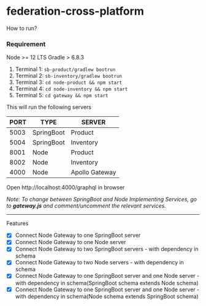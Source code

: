 # federation-cross-platform


How to run?

### Requirement

Node >= 12 LTS
Gradle > 6.8.3

1. Terminal 1: `sb-product/gradlew bootrun`
2. Terminal 2: `sb-inventory/gradlew bootrun`
3. Terminal 3: `cd node-product && npm start`
4. Terminal 4: `cd node-inventory && npm start`
5. Terminal 5: `cd gateway && npm start`

This will run the following servers

PORT | TYPE | SERVER
------------ | ------------ | -------------
5003 | SpringBoot | Product
5004 | SpringBoot | Inventory
8001 | Node | Product
8002 | Node | Inventory
4000 | Node | Apollo Gateway

Open http://localhost:4000/graphql in browser

*Note: To change between SpringBoot and Node Implementing Services, go to __gateway.js__ and comment/uncomment the relevant services.*

---

Features

- [x] Connect Node Gateway to one SpringBoot server
- [x] Connect Node Gateway to one Node server
- [x] Connect Node Gateway to two SpringBoot servers - with dependency in schema
- [x] Connect Node Gateway to two Node servers - with dependency in schema
- [x] Connect Node Gateway to one SpringBoot server and one Node server - with dependency in schema(SpringBoot schema extends Node schema)
- [x] Connect Node Gateway to one SpringBoot server and one Node server - with dependency in schema(Node schema extends SpringBoot schema)
